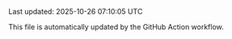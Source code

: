 Last updated: 2025-10-26 07:10:05 UTC

This file is automatically updated by the GitHub Action workflow.
